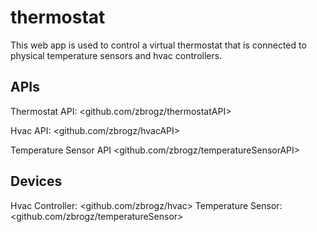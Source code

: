 # thermostat

This web app is used to control a virtual thermostat that is connected to physical temperature sensors and hvac controllers.

## APIs
Thermostat API: <github.com/zbrogz/thermostatAPI>

Hvac API: <github.com/zbrogz/hvacAPI>

Temperature Sensor API <github.com/zbrogz/temperatureSensorAPI>

## Devices
Hvac Controller: <github.com/zbrogz/hvac>
Temperature Sensor: <github.com/zbrogz/temperatureSensor>
